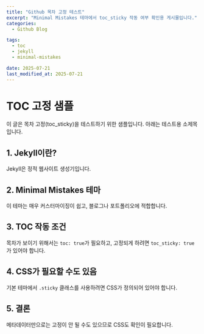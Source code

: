 ```yaml
---
title: "Github 목차 고정 테스트"
excerpt: "Minimal Mistakes 테마에서 toc_sticky 작동 여부 확인용 게시물입니다."
categories:
  - Github Blog

tags:
  - toc
  - jekyll
  - minimal-mistakes

date: 2025-07-21
last_modified_at: 2025-07-21
---
```


# TOC 고정 샘플

이 글은 목차 고정(toc_sticky)을 테스트하기 위한 샘플입니다. 아래는 테스트용 소제목입니다.

## 1. Jekyll이란?

Jekyll은 정적 웹사이트 생성기입니다.

## 2. Minimal Mistakes 테마

이 테마는 매우 커스터마이징이 쉽고, 블로그나 포트폴리오에 적합합니다.

## 3. TOC 작동 조건

목차가 보이기 위해서는 `toc: true`가 필요하고, 고정되게 하려면 `toc_sticky: true`가 있어야 합니다.

## 4. CSS가 필요할 수도 있음

기본 테마에서 `.sticky` 클래스를 사용하려면 CSS가 정의되어 있어야 합니다.

## 5. 결론

메타데이터만으로는 고정이 안 될 수도 있으므로 CSS도 확인이 필요합니다.
